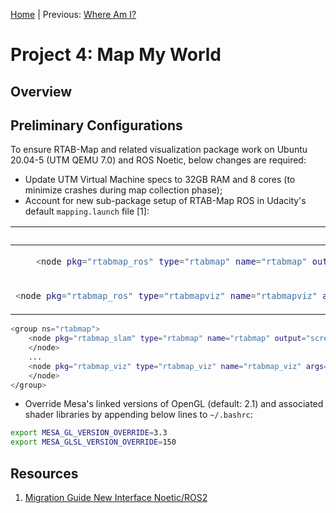[Home](../../README.md) | Previous: [Where Am I?](../p3/p3-where-am-i.md)

# Project 4: Map My World

## Overview

## Preliminary Configurations

To ensure RTAB-Map and related visualization package work on Ubuntu 20.04-5 (UTM QEMU 7.0) and ROS Noetic, below changes are required:

* Update UTM Virtual Machine specs to 32GB RAM and 8 cores (to minimize crashes during map collection phase);
* Account for new sub-package setup of RTAB-Map ROS in Udacity's default `mapping.launch` file [1]:

<table>
<thead>
<tr>
<th>Old</th>
<th>New</th>
</tr>
</thead>
<tbody>
<tr>
<td>

```bash
    <node pkg="rtabmap_ros" type="rtabmap" name="rtabmap" output="screen" args="--delete_db_on_start">
```

</td>
<td>

```bash
<node pkg="rtabmap_slam" type="rtabmap" name="rtabmap" output="screen" args="--delete_db_on_start">
```

</td>
</tr>
<tr>
<td>

```bash
<node pkg="rtabmap_ros" type="rtabmapviz" name="rtabmapviz" args="-d $(find rtabmap_ros)/launch/config/rgbd_gui.ini" output="screen">
```

</td>
<td>

```bash
<node pkg="rtabmap_viz" type="rtabmap_viz" name="rtabmap_viz" args="-d $(find rtabmap_viz)/launch/config/rgbd_gui.ini" output="screen">
```

</td>
</tr>
</tbody>
</table>

```bash
<group ns="rtabmap">
    <node pkg="rtabmap_slam" type="rtabmap" name="rtabmap" output="screen" args="--delete_db_on_start">
    </node>
    ...
    <node pkg="rtabmap_viz" type="rtabmap_viz" name="rtabmap_viz" args="-d $(find rtabmap_viz)/launch/config/rgbd_gui.ini" output="screen">
    </node>
</group>
```

* Override Mesa's linked versions of OpenGL (default: 2.1) and associated shader libraries by appending below lines to `~/.bashrc`:

```bash
export MESA_GL_VERSION_OVERRIDE=3.3
export MESA_GLSL_VERSION_OVERRIDE=150
```

## Resources

1. [Migration Guide New Interface Noetic/ROS2](http://wiki.ros.org/rtabmap_ros#rtabmap_ros.2Fnoetic_and_newer.Migration_Guide_New_Interface_Noetic.2FROS2)
